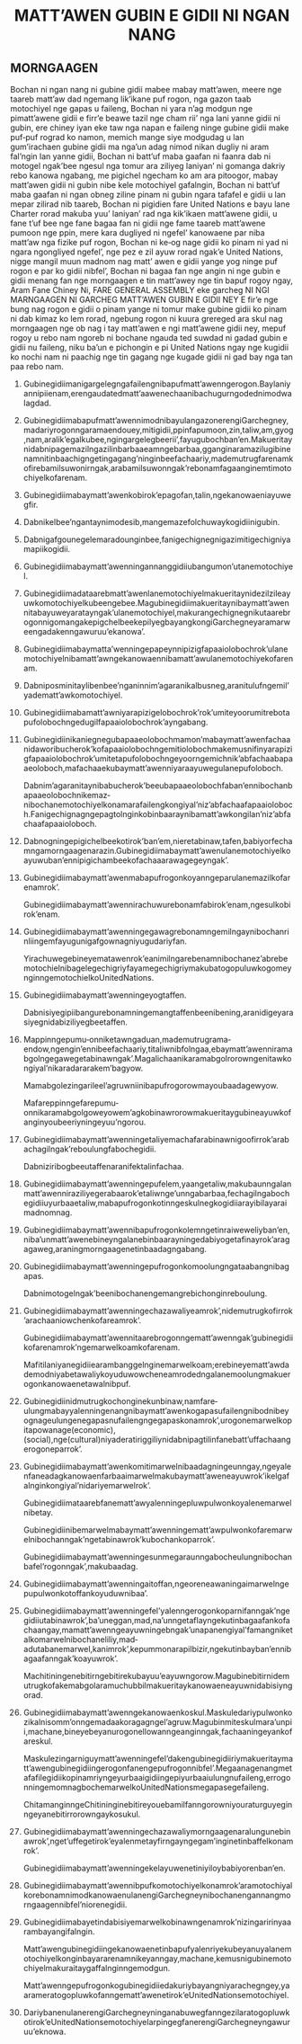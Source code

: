 <h1 align='center'>MATTʼAWEN GUBIN E GIDII NI NGAN NANG</h1>
<h2>MORNGAAGEN</h2>
<p>Bochan ni ngan nang ni gubine gidii mabee mabay mattʼawen, meere nge taareb mattʼaw dad ngemang likʼikane puf rogon, nga gazon taab motochiyel nge gapas u faileng,
Bochan ni yara nʼag modgun nge pimattʼawene gidii e firrʼe beawe tazil nge cham riiʼ nga lani yanne gidii ni gubin, ere chiney iyan eke taw nga napan e faileng ninge gubine gidii make puf‐puf rograd ko namon, memich mange siye modgudag u lan gumʼirachaen gubine gidii ma ngaʼun adag nimod nikan dugliy ni aram falʼngin lan yanne gidii,
Bochan ni battʼuf maba gaafan ni faanra dab ni motogel ngakʼbee ngesul nga tomur ara ziliyeg laniyanʼ ni gomanga dakriy rebo kanowa ngabang, me pigichel ngecham ko am ara pitoogor, mabay mattʼawen gidii ni gubin nibe kele motochiyel gafalngin,
Bochan ni battʼuf maba gaafan ni ngan obneg ziline pinam ni gubin ngara tafafel e gidii u lan mepar zilirad nib taareb,
Bochan ni pigidien fare United Nations e bayu lane Charter rorad makuba yuuʼ laniyanʼ rad nga kikʼikaen mattʼawene gidii, u fane tʼuf bee nge fane bagaa fan ni gidii nge fame taareb mattʼawene pumoon nge ppin, mere kara dugliyed ni ngefelʼ kanowaene par niba mattʼaw nga fizike puf rogon,
Bochan ni ke‐og nage gidii ko pinam ni yad ni ngara ngongliyed ngefelʼ, nge pez e zil ayuw rorad ngakʼe United Nations, nigge mangil muun madnom nag mattʼ awen e gidii yange yog ninge puf rogon e par ko gidii nibfelʼ,
Bochan ni bagaa fan nge angin ni nge gubin e gidii menang fan nge morngaagen e tin mattʼawey nge tin bapuf rogoy ngay,
Aram Fane Chiney Ni,
FARE GENERAL ASSEMBLY
eke garcheg
NI NGI MARNGAAGEN NI GARCHEG MATTʼAWEN GUBIN E GIDII NEY E firʼe nge bung nag rogon e gidii o pinam yange ni tomur make gubine gidii ko pinam ni dab kimaz ko lem rorad, ngebung rogon ni kuura grereged ara skul nag morngaagen nge ob nag i tay mattʼawen e ngi mattʼawene gidii ney, mepuf rogoy u rebo nam ngoreb ni bochane ngauda ted suwdad ni gadad gubin e gidii nu faileng, niku baʼun e pichongin e pi United Nations ngay nge kugidii ko nochi nam ni paachig nge tin gagang nge kugade gidii ni gad bay nga tan paa rebo nam.</p>
<ol>
  <li>
    <p>Gubinegidiimanigargelegngafailengnibapufmattʼawenngerogon.Baylaniyannipiienam,erengaudatedmattʼaawenechaanibachugurngodednimodwalagdad.</p>
  </li>
  <li>
    <p>GubinegidiimabapufmattʼawennimodnibayulangazonerengiGarchegney,madariyrogonngaramaendouey,mitigidii,ppinfapumoon,zin,taliw,am,gyog,nam,aralikʼegalkubee,ngingargelegbeeriiʼ,fayugubochbanʼen.Makueritaynidabnipagemazilngazilinbarbaaeamngebarbaa,gganginaramazilugibinenamnitinbaachigngetingagangʼninginbeefachaariy,mademutrugfarenamkofirebamilsuwonirngak,arabamilsuwonngakʼrebonamfagaanginemtimotochiyelkofarenam.</p>
  </li>
  <li>
    <p>Gubinegidiimabaymattʼawenkobirokʼepagofan,talin,ngekanowaeniayuwegfir.</p>
  </li>
  <li>
    <p>Dabnikelbeeʼngantaynimodesib,mangemazefolchuwaykogidiinigubin.</p>
  </li>
  <li>
    <p>Dabnigafgounegelemaradounginbee,fanigechignegnigazimitigechigniyamapiikogidii.</p>
  </li>
  <li>
    <p>Gubinegidiimabaymattʼawenningannanggidiiubangumonʼutanemotochiyel.</p>
  </li>
  <li>
    <p>Gubinegidiimadataarebmattʼawenlanemotochiyelmakueritaynidezilzileayuwkomotochiyelkubeengebee.Magubinegidiimakueritaynibaymattʼawennitabayuweyaratayngakʼulanemotochiyel,makurangechignegnikutaarebrogonnigomangakepigchelbeekepilyegbayangkongiGarchegneyaramarweengadakenngawuruuʼekanowaʼ.</p>
  </li>
  <li>
    <p>Gubinegidiimabaymattaʼwenningepapeynnipizigfapaaiolobochrokʼulanemotochiyelnibamattʼawngekanowaennibamattʼawulanemotochiyekofarenam.</p>
  </li>
  <li>
    <p>Dabniposminitaylibenbeeʼnganinnimʼagaranikalbusneg,aranitulufngemilʼyademattʼawkomotochiyel.</p>
  </li>
  <li>
    <p>Gubinegidiimabamattʼawniyarapizigelobochrokʼrokʼumiteyoorumitrebotapufolobochngedugilfapaaiolobochrokʼayngabang.</p>
  </li>
  <li>
    <p>Gubinegidiinikaniegnegubapaaeolobochmamonʼmabaymattʼawenfachaanidaworibucherokʼkofapaaiolobochngemitiolobochmakemusnifinyarapizigfapaaiolobochrokʼumitetapufolobochngeyoorngemichnikʼabfachaabapaaeoloboch,mafachaaekubaymattʼawenniyaraayuwegulanepufoloboch.</p>
    <p>Dabnimʼagaranitaynibabucherokʼbeeubapaaeolobochfabanʼennibochanbapaaeolobochnikemaz‐nibochanemotochiyelkonamarafailengkongiyalʼnizʼabfachaafapaaioloboch.Fanigechignagngepagtolnginkobinbaaraynibamattʼawkongilanʼnizʼabfachaafapaaioloboch.</p>
  </li>
  <li>
    <p>Dabnogningepigichelbeekotirokʼbanʼem,nieretabinaw,tafen,babiyorfechamngamorngaagenarazin.Gubinegidiimabaymattʼawenulanemotochiyelkoayuwubanʼennipigichambeekofachaaarawagegeyngakʼ.</p>
  </li>
  <li>
    <p>Gubinegidiimabaymattʼawenmabapufrogonkoyanngeparulanemazilkofarenamrokʼ.</p>
    <p>Gubinegidiimabaymattʼawennirachuwurebonamfabirokʼenam,ngesulkobirokʼenam.</p>
  </li>
  <li>
    <p>Gubinegidiimabaymattʼawenningegawagrebonamngemilngaynibochanrinliingemfayugunigafgownagniyugudariyfan.</p>
    <p>YirachuwegebineyematawenrokʼeanimilngarebenamnibochanezʼabrebemotochielnibagelegechigriyfayamegechigriymakubatogopuluwkogomeynginngemotochielkoUnitedNations.</p>
  </li>
  <li>
    <p>Gubinegidiimabaymattʼawenningeyogtaffen.</p>
    <p>Dabnisiyegipiibangurebonamningemangtaffenbeenibening,aranidigeyarasiyegnidabiziliyegbeetaffen.</p>
  </li>
  <li>
    <p>Mappinngepumu‐onniketawngaduan,mademutrugrama‐endow,ngenginʼennibeefachaariy,titaliwnibfolngaa,ebaymattʼawenniramabgolngegawegetabinawngakʼ.Magalichaanikaramabgolrorowngenitawkongiyalʼnikaradararakemʼbagyow.</p>
    <p>Mamabgolezingarileelʼagruwniinibapufrogorowmayoubaadagewyow.</p>
    <p>Mafareppinngefarepumu‐onnikaramabgolgoweyowemʼagkobinawrorowmakueritaygubineayuwkofanginyoubeeriyningeyuuʼngorou.</p>
  </li>
  <li>
    <p>Gubinegidiimabaymattʼawenningetaliyemachafarabinawnigoofirrokʼarabachagilngakʼreboulungfabochegidii.</p>
    <p>Dabniziribogbeeutaffenaranifektalinfachaa.</p>
  </li>
  <li>
    <p>Gubinegidiimabaymattʼawenningepufelem,yaangetaliw,makubaunngalanmattʼawenniraziliyegerabaarokʼetaliwngeʼunngabarbaa,fechagilngabochegidiiuyurbaaetaliw,mabapufrogonkotinngeskulnegkogidiiarayibilayaraimadnomnag.</p>
  </li>
  <li>
    <p>Gubinegidiimabaymattʼawennibapufrogonkolemngetinraiweweliybanʼen,nibaʼunmattʼawenebineyngalanebinbaarayningedabiyogetafinayrokʼaragagaweg,araningmorngaagenetinbaadagngabang.</p>
  </li>
  <li>
    <p>Gubinegidiimabaymattʼawenningepufrogonkomoolungngataabangnibagapas.</p>
    <p>Dabnimotogelngakʼbeenibochanengemangrebichonginreboulung.</p>
  </li>
  <li>
    <p>Gubinegidiimabaymattʼawenningechazawaliyeamrokʼ,nidemutrugkofirrokʼarachaaniowchenkofareamrokʼ.</p>
    <p>Gubinegidiimabaymattʼawennitaarebrogonngemattʼawenngakʼgubinegidiikofarenamrokʼngemarwelkoamkofarenam.</p>
    <p>Mafitilaniyanegidiiearambanggelnginemarwelkoam;erebineyemattʼawdademodniyabetawaliykoyuduwowcheneamrodedngalanemoolungmakuerogonkanowaenetawalnibpuf.</p>
  </li>
  <li>
    <p>Gubinegidiinidmutrugkochonginekunbinaw,namfare‐ulungmabayyalenningenangnibaymattʼawenkogapasufailengnibodnibeyognageulungenegapasnufailengngegapaskonamrokʼ,urogonemarwelkopitapowanage(economic),(social),nge(cultural)niyaderatiriggiliynidabnipagtilinfanebattʼuffachaangerogoneparrokʼ.</p>
  </li>
  <li>
    <p>Gubinegidiimabaymattʼawenkomitimarwelnibaadagningeunngay,ngeyalenfaneadagkanowaenfarbaaimarwelmakubaymattʼaweneayuwrokʼikelgafalnginkongiyalʼnidariyemarwelrokʼ.</p>
    <p>Gubinegidiimataarebfanemattʼawyalenningepluwpulwonkoyalenemarwelnibetay.</p>
    <p>Gubinegidiinibemarwelmabaymattʼawenningemattʼawpulwonkofaremarwelnibochanngakʼngetabinawrokʼkubochankoparrokʼ.</p>
    <p>Gubinegidiimabaymattʼawenningesunmegaraunngabocheulungnibochanbafelʼrogonngakʼ,makubaadag.</p>
  </li>
  <li>
    <p>Gubinegidiimabaymattʼawenningaitoffan,ngeoreneawaningaimarwelngepupulwonkotoffankoyuduwnibaaʼ.</p>
  </li>
  <li>
    <p>Gubinegidiimabaymattʼawenningefelʼyalenngerogonkoparnifanngakʼngegidiiutabinawrokʼ,baʼuneggan,mad,naʼunngetaflayngekutinbagaafankofachaangay,mamattʼawenngeayuwningebngakʼunapanengiyalʼfamangniketalkomarwelnibochaneliliy,mad‐adutabanemarwel,kanimrokʼ,kepummonarapilbizir,ngekutinbaybanʼennibagaafanngakʼkoayuwrokʼ.</p>
    <p>Machitiningenebitirngebitirekubayuuʼeayuwngorow.Magubinebitirnidemutrugkofakemabgolaramuchubbilmakueritaykanowaeneayuwnidabisiyngorad.</p>
  </li>
  <li>
    <p>Gubinegidiimabaymattʼawenngekanowaenkoskul.Maskuledariypulwonkozikalnisommʼonngemadaakoragagngelʼagruw.Magubinmiteskulmaraʼunpii,machane,bineyebeyanurogonellowanngeanginngak,fachaaningeyankofareskul.</p>
    <p>Maskulezingarniguymattʼawenningefelʼdakengubinegidiiriymakueritaymattʼawengubinegidiingerogonfanengepufrogonnibfelʼ.Megaanagenangmetafafilegidiikopinamriyngeyurbaaigidiingepiyurbaaiulungnufaileng,errogonningemomnagbochemarwelkoUnitedNationsmegapasegefaileng.</p>
    <p>ChitamanginngeChitininginebitireyouebamilfanngorowniyouraturguyeginngeyanebitirrorowngaykosukul.</p>
  </li>
  <li>
    <p>Gubinegidiimabaymattʼawenningechazawaliymorngaagenaralungunebinawrokʼ,ngetʼuffegetirokʼeyalenmetayfirngayngegamʼinginetinbaffelkonamrokʼ.</p>
    <p>Gubinegidiimabaymattʼawenningekelayuwenetiniyiloybabiyorenbanʼen.</p>
  </li>
  <li>
    <p>GubinegidiimabaymattʼawennibpufkomotochiyelkonamrokʼaramotochiyalkorebonamnimodkanowaenulanengiGarchegneynibochanengannangmorngaagennibfelʼniorenegidii.</p>
  </li>
  <li>
    <p>Gubinegidiimabayetindabisiyemarwelkobinawngenamrokʼnizingaririnyaarambayangifalngin.</p>
    <p>Mattʼawengubinegidiingekanowaenetinbapufyalenriyekubeyanuyalanemotochiyelkonginbayararenamnikeyanngay,machane,kemusnigubinemotochiyelmakuraitaygaffalnginngemodgun.</p>
    <p>Mattʼawenngepufrogonkogubinegidiiedakuriybayangniyarachegngey,yaarameratogopluwkofanngemattʼawenetirokʼeUnitedNationsemotochiyel.</p>
  </li>
  <li>
    <p>DariybanenulanerengiGarchegneyninganabuwegfanngezilaratogopluwkotirokʼeUnitedNationsemotochiyelarpingegfanerengiGarchegneyngawuruuʼeknowa.</p>
  </li>
</ol>